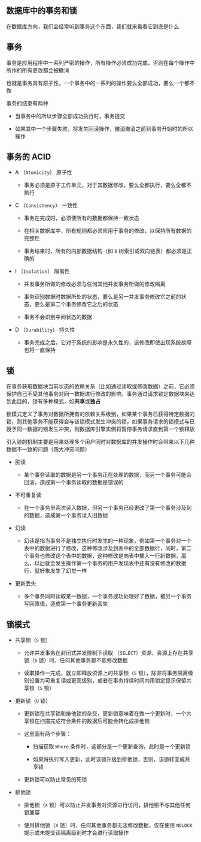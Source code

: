 












## 数据库中的事务和锁

在数据库方向，我们会经常听到事务这个东西，我们就来看看它到底是什么

<!--more-->

## 事务

事务是应用程序中一系列严密的操作，所有操作必须成功完成，否则在每个操作中所作的所有更改都会被撤消

也就是事务具有原子性，一个事务中的一系列的操作要么全部成功，要么一个都不做

事务的结束有两种

* 当事务中的所以步骤全部成功执行时，事务提交

* 如果其中一个步骤失败，将发生回滚操作，撤消撤消之前到事务开始时的所以操作

## 事务的 ACID 

* A （`Atomicity`）  原子性

  * 事务必须是原子工作单元，对于其数据修改，要么全都执行，要么全都不执行

* C （`Consistency`） 一致性

  * 事务在完成时，必须使所有的数据都保持一致状态
  
  * 在相关数据库中，所有规则都必须应用于事务的修改，以保持所有数据的完整性
  
  * 事务结束时，所有的内部数据结构（如 `B` 树索引或双向链表）都必须是正确的

* I （`Isolation`）   隔离性 

  * 并发事务所做的修改必须与任何其他并发事务所做的修改隔离
  
  * 事务识别数据时数据所处的状态，要么是另一并发事务修改它之前的状态，要么是第二个事务修改它之后的状态
  
  * 事务不会识别中间状态的数据

* D （`Durability`）  持久性

  * 事务完成之后，它对于系统的影响是永久性的，该修改即使出现系统故障也将一直保持


## 锁

在事务获取数据块当前状态的依赖关系（比如通过读取或修改数据）之前，它必须保护自己不受其他事务对同一数据进行修改的影响，事务通过请求锁定数据块来达到此目的，锁有多种模式，如**共享**或**独占**

锁模式定义了事务对数据所拥有的依赖关系级别，如果某个事务已获得特定数据的锁，则其他事务不能获得会与该锁模式发生冲突的锁，如果事务请求的锁模式与已授予同一数据的锁发生冲突，则数据库引擎实例将暂停事务请求直到第一个锁释放

引入锁的机制主要是用来处理多个用户同时对数据库的并发操作时会带来以下几种数据不一致的问题（四大冲突问题）

* 脏读

  * 某个事务读取的数据是另一个事务正在处理的数据，而另一个事务可能会回滚，造成第一个事务读取的数据是错误的

* 不可重复读

  * 在一个事务里两次读入数据，但另一个事务已经更改了第一个事务涉及到的数据，造成第一个事务读入旧数据

* 幻读

  * 幻读是指当事务不是独立执行时发生的一种现象，例如第一个事务对一个表中的数据进行了修改，这种修改涉及到表中的全部数据行，同时，第二个事务也修改这个表中的数据，这种修改是向表中插入一行新数据，那么，以后就会发生操作第一个事务的用户发现表中还有没有修改的数据行，就好象发生了幻觉一样

* 更新丢失

  * 多个事务同时读取某一数据，一个事务成功处理好了数据，被另一个事务写回原值，造成第一个事务更新丢失


## 锁模式

* 共享锁（`S` 锁）

  * 允许并发事务在封闭式并发控制下读取 （`SELECT`）资源，资源上存在共享锁（`S` 锁）时，任何其他事务都不能修改数据
  
  * 读取操作一完成，就立即释放资源上的共享锁（`S` 锁），除非将事务隔离级别设置为可重复读或更高级别，或者在事务持续时间内用锁定提示保留共享锁（`S` 锁）

* 更新锁（`U` 锁）

  * 更新锁在共享锁和排他锁的杂交，更新锁意味着在做一个更新时，一个共享锁在扫描完成符合条件的数据后可能会转化成排他锁

  * 这里面有两个步骤：

    * 扫描获取 `Where` 条件时，这部分是一个更新查询，此时是一个更新锁

    * 如果将执行写入更新，此时该锁升级到排他锁，否则，该锁转变成共享锁

  * 更新锁可以防止常见的死锁

* 排他锁

  * 排他锁（`X` 锁）可以防止并发事务对资源进行访问，排他锁不与其他任何锁兼容
  
  * 使用排他锁（`X` 锁）时，任何其他事务都无法修改数据，仅在使用 `NOLOCK` 提示或未提交读隔离级别时才会进行读取操作
